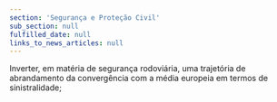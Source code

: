 ```yaml
---
section: 'Segurança e Proteção Civil'
sub_section: null
fulfilled_date: null
links_to_news_articles: null
---
```


Inverter, em matéria de segurança rodoviária, uma trajetória de abrandamento da convergência com a média europeia em termos de sinistralidade;
